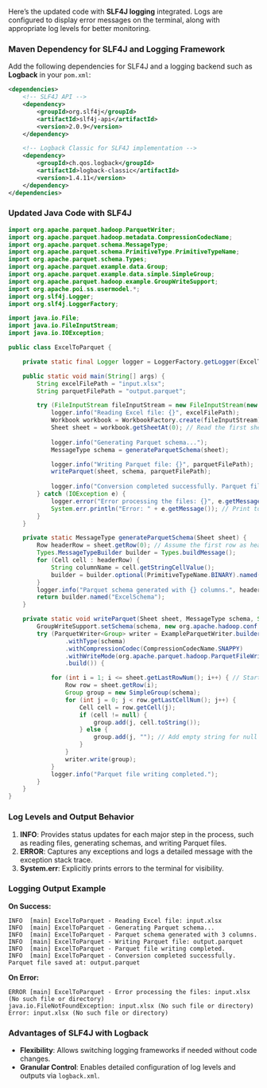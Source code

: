 Here’s the updated code with **SLF4J logging** integrated. Logs are configured to display error messages on the terminal, along with appropriate log levels for better monitoring.

### Maven Dependency for SLF4J and Logging Framework

Add the following dependencies for SLF4J and a logging backend such as **Logback** in your `pom.xml`:

```xml
<dependencies>
    <!-- SLF4J API -->
    <dependency>
        <groupId>org.slf4j</groupId>
        <artifactId>slf4j-api</artifactId>
        <version>2.0.9</version>
    </dependency>

    <!-- Logback Classic for SLF4J implementation -->
    <dependency>
        <groupId>ch.qos.logback</groupId>
        <artifactId>logback-classic</artifactId>
        <version>1.4.11</version>
    </dependency>
</dependencies>
```

### Updated Java Code with SLF4J

```java
import org.apache.parquet.hadoop.ParquetWriter;
import org.apache.parquet.hadoop.metadata.CompressionCodecName;
import org.apache.parquet.schema.MessageType;
import org.apache.parquet.schema.PrimitiveType.PrimitiveTypeName;
import org.apache.parquet.schema.Types;
import org.apache.parquet.example.data.Group;
import org.apache.parquet.example.data.simple.SimpleGroup;
import org.apache.parquet.hadoop.example.GroupWriteSupport;
import org.apache.poi.ss.usermodel.*;
import org.slf4j.Logger;
import org.slf4j.LoggerFactory;

import java.io.File;
import java.io.FileInputStream;
import java.io.IOException;

public class ExcelToParquet {

    private static final Logger logger = LoggerFactory.getLogger(ExcelToParquet.class);

    public static void main(String[] args) {
        String excelFilePath = "input.xlsx";
        String parquetFilePath = "output.parquet";

        try (FileInputStream fileInputStream = new FileInputStream(new File(excelFilePath))) {
            logger.info("Reading Excel file: {}", excelFilePath);
            Workbook workbook = WorkbookFactory.create(fileInputStream);
            Sheet sheet = workbook.getSheetAt(0); // Read the first sheet
            
            logger.info("Generating Parquet schema...");
            MessageType schema = generateParquetSchema(sheet);

            logger.info("Writing Parquet file: {}", parquetFilePath);
            writeParquet(sheet, schema, parquetFilePath);
            
            logger.info("Conversion completed successfully. Parquet file saved at: {}", parquetFilePath);
        } catch (IOException e) {
            logger.error("Error processing the files: {}", e.getMessage(), e);
            System.err.println("Error: " + e.getMessage()); // Print to terminal
        }
    }

    private static MessageType generateParquetSchema(Sheet sheet) {
        Row headerRow = sheet.getRow(0); // Assume the first row as header
        Types.MessageTypeBuilder builder = Types.buildMessage();
        for (Cell cell : headerRow) {
            String columnName = cell.getStringCellValue();
            builder = builder.optional(PrimitiveTypeName.BINARY).named(columnName);
        }
        logger.info("Parquet schema generated with {} columns.", headerRow.getLastCellNum());
        return builder.named("ExcelSchema");
    }

    private static void writeParquet(Sheet sheet, MessageType schema, String parquetFilePath) throws IOException {
        GroupWriteSupport.setSchema(schema, new org.apache.hadoop.conf.Configuration());
        try (ParquetWriter<Group> writer = ExampleParquetWriter.builder(new org.apache.hadoop.fs.Path(parquetFilePath))
                .withType(schema)
                .withCompressionCodec(CompressionCodecName.SNAPPY)
                .withWriteMode(org.apache.parquet.hadoop.ParquetFileWriter.Mode.OVERWRITE)
                .build()) {

            for (int i = 1; i <= sheet.getLastRowNum(); i++) { // Start from the second row
                Row row = sheet.getRow(i);
                Group group = new SimpleGroup(schema);
                for (int j = 0; j < row.getLastCellNum(); j++) {
                    Cell cell = row.getCell(j);
                    if (cell != null) {
                        group.add(j, cell.toString());
                    } else {
                        group.add(j, ""); // Add empty string for null cells
                    }
                }
                writer.write(group);
            }
            logger.info("Parquet file writing completed.");
        }
    }
}
```

### Log Levels and Output Behavior

1. **INFO**: Provides status updates for each major step in the process, such as reading files, generating schemas, and writing Parquet files.
2. **ERROR**: Captures any exceptions and logs a detailed message with the exception stack trace.
3. **System.err**: Explicitly prints errors to the terminal for visibility.

### Logging Output Example

**On Success:**
```
INFO  [main] ExcelToParquet - Reading Excel file: input.xlsx
INFO  [main] ExcelToParquet - Generating Parquet schema...
INFO  [main] ExcelToParquet - Parquet schema generated with 3 columns.
INFO  [main] ExcelToParquet - Writing Parquet file: output.parquet
INFO  [main] ExcelToParquet - Parquet file writing completed.
INFO  [main] ExcelToParquet - Conversion completed successfully. Parquet file saved at: output.parquet
```

**On Error:**
```
ERROR [main] ExcelToParquet - Error processing the files: input.xlsx (No such file or directory)
java.io.FileNotFoundException: input.xlsx (No such file or directory)
Error: input.xlsx (No such file or directory)
```

### Advantages of SLF4J with Logback
- **Flexibility**: Allows switching logging frameworks if needed without code changes.
- **Granular Control**: Enables detailed configuration of log levels and outputs via `logback.xml`.
